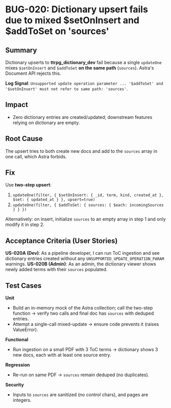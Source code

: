 # BUG-020: Dictionary upsert fails due to mixed $setOnInsert and $addToSet on 'sources'


## Summary
Dictionary upserts to **ttrpg_dictionary_dev** fail because a single `updateOne` mixes `$setOnInsert` and `$addToSet` **on the same path** (`sources`). Astra's Document API rejects this.

**Log Signal**: `Unsupported update operation parameter ... '$addToSet' and '$setOnInsert' must not refer to same path: 'sources'`.

## Impact
* Zero dictionary entries are created/updated; downstream features relying on dictionary are empty.

## Root Cause
The upsert tries to both create new docs and add to the `sources` array in one call, which Astra forbids.

## Fix
Use **two-step upsert**:
1. `updateOne(filter, { $setOnInsert: { _id, term, kind, created_at }, $set: { updated_at } }, upsert=true)`
2. `updateOne(filter, { $addToSet: { sources: { $each: incomingSources } } })`

Alternatively: on insert, initialize `sources` to an empty array in step 1 and only modify it in step 2.

## Acceptance Criteria (User Stories)
**US-020A (Dev)**: As a pipeline developer, I can run ToC ingestion and see dictionary entries created without any `UNSUPPORTED_UPDATE_OPERATION_PARAM` warnings.
**US-020B (Admin)**: As an admin, the dictionary viewer shows newly added terms with their `sources` populated.

## Test Cases
**Unit**
- Build an in-memory mock of the Astra collection; call the two-step function → verify two calls and final doc has `sources` with deduped entries.
- Attempt a single-call mixed-update → ensure code prevents it (raises ValueError).

**Functional**
- Run ingestion on a small PDF with 3 ToC terms → dictionary shows 3 new docs, each with at least one source entry.

**Regression**
- Re-run on same PDF → `sources` remain deduped (no duplicates).

**Security**
- Inputs to `sources` are sanitized (no control chars), and pages are integers.
